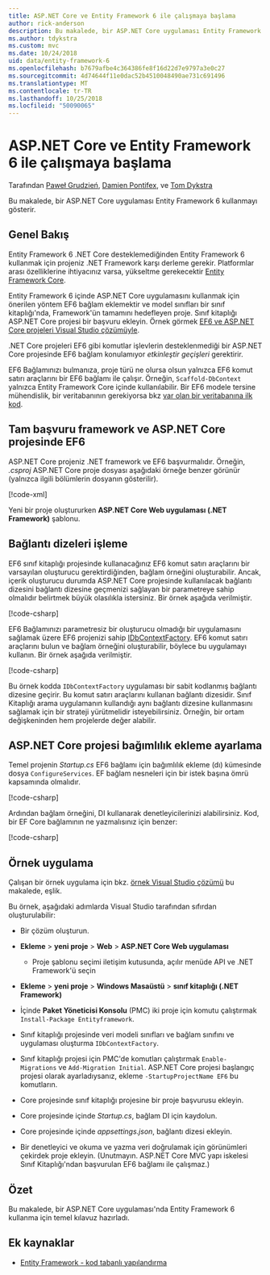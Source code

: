 ```yaml
---
title: ASP.NET Core ve Entity Framework 6 ile çalışmaya başlama
author: rick-anderson
description: Bu makalede, bir ASP.NET Core uygulaması Entity Framework 6 kullanmayı gösterir.
ms.author: tdykstra
ms.custom: mvc
ms.date: 10/24/2018
uid: data/entity-framework-6
ms.openlocfilehash: b7679afbe4c364386fe8f16d22d7e9797a3e0c27
ms.sourcegitcommit: 4d74644f11e0dac52b4510048490ae731c691496
ms.translationtype: MT
ms.contentlocale: tr-TR
ms.lasthandoff: 10/25/2018
ms.locfileid: "50090065"
---
```

# <a name="get-started-with-aspnet-core-and-entity-framework-6"></a>ASP.NET Core ve Entity Framework 6 ile çalışmaya başlama

Tarafından [Paweł Grudzień](https://github.com/pgrudzien12), [Damien Pontifex](https://github.com/DamienPontifex), ve [Tom Dykstra](https://github.com/tdykstra)

Bu makalede, bir ASP.NET Core uygulaması Entity Framework 6 kullanmayı gösterir.

## <a name="overview"></a>Genel Bakış

Entity Framework 6 .NET Core desteklemediğinden Entity Framework 6 kullanmak için projeniz .NET Framework karşı derleme gerekir. Platformlar arası özelliklerine ihtiyacınız varsa, yükseltme gerekecektir [Entity Framework Core](/ef/).

Entity Framework 6 içinde ASP.NET Core uygulamasını kullanmak için önerilen yöntem EF6 bağlam eklemektir ve model sınıfları bir sınıf kitaplığı'nda, Framework'ün tamamını hedefleyen proje. Sınıf kitaplığı ASP.NET Core projesi bir başvuru ekleyin. Örnek görmek [EF6 ve ASP.NET Core projeleri Visual Studio çözümüyle](https://github.com/aspnet/Docs/tree/master/aspnetcore/data/entity-framework-6/sample/).

.NET Core projeleri EF6 gibi komutlar işlevlerin desteklenmediği bir ASP.NET Core projesinde EF6 bağlam konulamıyor *etkinleştir geçişleri* gerektirir.

EF6 Bağlamınızı bulmanıza, proje türü ne olursa olsun yalnızca EF6 komut satırı araçlarını bir EF6 bağlamı ile çalışır. Örneğin, `Scaffold-DbContext` yalnızca Entity Framework Core içinde kullanılabilir. Bir EF6 modele tersine mühendislik, bir veritabanının gerekiyorsa bkz [var olan bir veritabanına ilk kod](https://msdn.microsoft.com/jj200620).

## <a name="reference-full-framework-and-ef6-in-the-aspnet-core-project"></a>Tam başvuru framework ve ASP.NET Core projesinde EF6

ASP.NET Core projeniz .NET framework ve EF6 başvurmalıdır. Örneğin, *.csproj* ASP.NET Core proje dosyası aşağıdaki örneğe benzer görünür (yalnızca ilgili bölümlerin dosyanın gösterilir).

[!code-xml[](entity-framework-6/sample/MVCCore/MVCCore.csproj?range=3-9&highlight=2)]

Yeni bir proje oluştururken **ASP.NET Core Web uygulaması (.NET Framework)** şablonu.

## <a name="handle-connection-strings"></a>Bağlantı dizeleri işleme

EF6 sınıf kitaplığı projesinde kullanacağınız EF6 komut satırı araçlarını bir varsayılan oluşturucu gerektirdiğinden, bağlam örneğini oluşturabilir. Ancak, içerik oluşturucu durumda ASP.NET Core projesinde kullanılacak bağlantı dizesini bağlantı dizesine geçmenizi sağlayan bir parametreye sahip olmalıdır belirtmek büyük olasılıkla istersiniz. Bir örnek aşağıda verilmiştir.

[!code-csharp[](entity-framework-6/sample/EF6/SchoolContext.cs?name=snippet_Constructor)]

EF6 Bağlamınızı parametresiz bir oluşturucu olmadığı bir uygulamasını sağlamak üzere EF6 projenizi sahip [IDbContextFactory](https://msdn.microsoft.com/library/hh506876). EF6 komut satırı araçlarını bulun ve bağlam örneğini oluşturabilir, böylece bu uygulamayı kullanın. Bir örnek aşağıda verilmiştir.

[!code-csharp[](entity-framework-6/sample/EF6/SchoolContextFactory.cs?name=snippet_IDbContextFactory)]

Bu örnek kodda `IDbContextFactory` uygulaması bir sabit kodlanmış bağlantı dizesine geçirir. Bu komut satırı araçlarını kullanan bağlantı dizesidir. Sınıf Kitaplığı arama uygulamanın kullandığı aynı bağlantı dizesine kullanmasını sağlamak için bir strateji yürütmelidir isteyebilirsiniz. Örneğin, bir ortam değişkeninden hem projelerde değer alabilir.

## <a name="set-up-dependency-injection-in-the-aspnet-core-project"></a>ASP.NET Core projesi bağımlılık ekleme ayarlama

Temel projenin *Startup.cs* EF6 bağlamı için bağımlılık ekleme (dı) kümesinde dosya `ConfigureServices`. EF bağlam nesneleri için bir istek başına ömrü kapsamında olmalıdır.

[!code-csharp[](entity-framework-6/sample/MVCCore/Startup.cs?name=snippet_ConfigureServices&highlight=5)]

Ardından bağlam örneğini, DI kullanarak denetleyicilerinizi alabilirsiniz. Kod, bir EF Core bağlamının ne yazmalısınız için benzer:

[!code-csharp[](entity-framework-6/sample/MVCCore/Controllers/StudentsController.cs?name=snippet_ContextInController)]

## <a name="sample-application"></a>Örnek uygulama

Çalışan bir örnek uygulama için bkz. [örnek Visual Studio çözümü](https://github.com/aspnet/Docs/tree/master/aspnetcore/data/entity-framework-6/sample/) bu makalede, eşlik.

Bu örnek, aşağıdaki adımlarda Visual Studio tarafından sıfırdan oluşturulabilir:

* Bir çözüm oluşturun.

* **Ekleme** > **yeni proje** > **Web** > **ASP.NET Core Web uygulaması**
  * Proje şablonu seçimi iletişim kutusunda, açılır menüde API ve .NET Framework'ü seçin

* **Ekleme** > **yeni proje** > **Windows Masaüstü** > **sınıf kitaplığı (.NET Framework)**

* İçinde **Paket Yöneticisi Konsolu** (PMC) iki proje için komutu çalıştırmak `Install-Package Entityframework`.

* Sınıf kitaplığı projesinde veri modeli sınıfları ve bağlam sınıfını ve uygulaması oluşturma `IDbContextFactory`.

* Sınıf kitaplığı projesi için PMC'de komutları çalıştırmak `Enable-Migrations` ve `Add-Migration Initial`. ASP.NET Core projesi başlangıç projesi olarak ayarladıysanız, ekleme `-StartupProjectName EF6` bu komutların.

* Core projesinde sınıf kitaplığı projesine bir proje başvurusu ekleyin.

* Core projesinde içinde *Startup.cs*, bağlam DI için kaydolun.

* Core projesinde içinde *appsettings.json*, bağlantı dizesi ekleyin.

* Bir denetleyici ve okuma ve yazma veri doğrulamak için görünümleri çekirdek proje ekleyin. (Unutmayın. ASP.NET Core MVC yapı iskelesi Sınıf Kitaplığı'ndan başvurulan EF6 bağlamı ile çalışmaz.)

## <a name="summary"></a>Özet

Bu makalede, bir ASP.NET Core uygulaması'nda Entity Framework 6 kullanma için temel kılavuz hazırladı.

## <a name="additional-resources"></a>Ek kaynaklar

* [Entity Framework - kod tabanlı yapılandırma](https://msdn.microsoft.com/data/jj680699.aspx)
